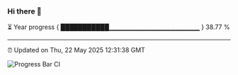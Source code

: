 ### Hi there 👋

⏳ Year progress { ███████████▁▁▁▁▁▁▁▁▁▁▁▁▁▁▁▁▁▁▁ } 38.77 %

---

⏰ Updated on Thu, 22 May 2025 12:31:38 GMT

![Progress Bar CI](https://github.com/liununu/liununu/workflows/Progress%20Bar%20CI/badge.svg)
